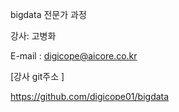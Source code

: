 bigdata 전문가 과정

강사: 고병화

E-mail : digicope@aicore.co.kr

[강사 git주소 ]

https://github.com/digicope01/bigdata


